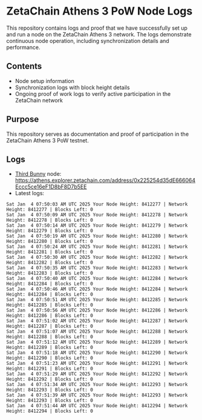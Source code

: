 # ZetaChain Athens 3 PoW Node Logs
This repository contains logs and proof that we have successfully set up and run a node on the ZetaChain Athens 3 network. The logs demonstrate continuous node operation, including synchronization details and performance.

## Contents
- Node setup information
- Synchronization logs with block height details
- Ongoing proof of work logs to verify active participation in the ZetaChain network

## Purpose
This repository serves as documentation and proof of participation in the ZetaChain Athens 3 PoW testnet.

## Logs

- [Third Bunny](https://thirdbunny.xyz/) node: https://athens.explorer.zetachain.com/address/0x225254d35dE666064Eccc5ce16eF1D8bF8D7b5EE
- Latest logs:
```
Sat Jan  4 07:50:03 AM UTC 2025 Your Node Height: 8412277 | Network Height: 8412277 | Blocks Left: 0
Sat Jan  4 07:50:09 AM UTC 2025 Your Node Height: 8412278 | Network Height: 8412278 | Blocks Left: 0
Sat Jan  4 07:50:14 AM UTC 2025 Your Node Height: 8412279 | Network Height: 8412279 | Blocks Left: 0
Sat Jan  4 07:50:19 AM UTC 2025 Your Node Height: 8412280 | Network Height: 8412280 | Blocks Left: 0
Sat Jan  4 07:50:24 AM UTC 2025 Your Node Height: 8412281 | Network Height: 8412281 | Blocks Left: 0
Sat Jan  4 07:50:30 AM UTC 2025 Your Node Height: 8412282 | Network Height: 8412282 | Blocks Left: 0
Sat Jan  4 07:50:35 AM UTC 2025 Your Node Height: 8412283 | Network Height: 8412283 | Blocks Left: 0
Sat Jan  4 07:50:40 AM UTC 2025 Your Node Height: 8412284 | Network Height: 8412284 | Blocks Left: 0
Sat Jan  4 07:50:46 AM UTC 2025 Your Node Height: 8412284 | Network Height: 8412284 | Blocks Left: 0
Sat Jan  4 07:50:51 AM UTC 2025 Your Node Height: 8412285 | Network Height: 8412285 | Blocks Left: 0
Sat Jan  4 07:50:56 AM UTC 2025 Your Node Height: 8412286 | Network Height: 8412286 | Blocks Left: 0
Sat Jan  4 07:51:02 AM UTC 2025 Your Node Height: 8412287 | Network Height: 8412287 | Blocks Left: 0
Sat Jan  4 07:51:07 AM UTC 2025 Your Node Height: 8412288 | Network Height: 8412288 | Blocks Left: 0
Sat Jan  4 07:51:12 AM UTC 2025 Your Node Height: 8412289 | Network Height: 8412289 | Blocks Left: 0
Sat Jan  4 07:51:18 AM UTC 2025 Your Node Height: 8412290 | Network Height: 8412290 | Blocks Left: 0
Sat Jan  4 07:51:23 AM UTC 2025 Your Node Height: 8412291 | Network Height: 8412291 | Blocks Left: 0
Sat Jan  4 07:51:29 AM UTC 2025 Your Node Height: 8412292 | Network Height: 8412292 | Blocks Left: 0
Sat Jan  4 07:51:34 AM UTC 2025 Your Node Height: 8412293 | Network Height: 8412293 | Blocks Left: 0
Sat Jan  4 07:51:39 AM UTC 2025 Your Node Height: 8412293 | Network Height: 8412293 | Blocks Left: 0
Sat Jan  4 07:51:44 AM UTC 2025 Your Node Height: 8412294 | Network Height: 8412294 | Blocks Left: 0
```
